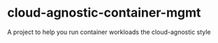 # cloud-agnostic-container-mgmt
A project to help you run container workloads the cloud-agnostic style
